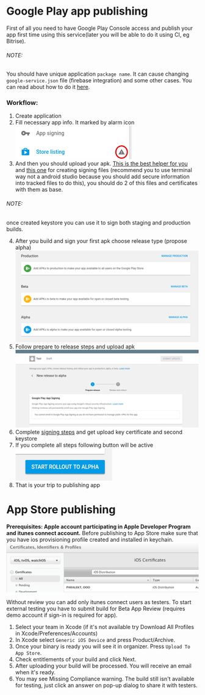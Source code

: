 # Google Play app publishing

First of all you need to have Google Play Console access and publish your app first time using this service(later you will be able to do it using CI, eg Bitrise).

###### NOTE:
 You should have unique application ``package name``. It can cause changing ``google-service.json`` file (firebase integration) and some other cases. You can read about how to do it [here](https://stackoverflow.com/questions/37389905/change-package-name-for-android-in-react-native).

### Workflow:
1. Create application
2. Fill necessary app info. It marked by alarm icon <br />
![](view/necessary-thing.png)
3. And then you should upload your apk. [This is the best helper for you](https://support.google.com/googleplay/android-developer/answer/7384423?hl=en)
and [this one](https://developer.android.com/studio/publish/app-signing.html) for creating signing files (recommend you to use terminal way not a android studio because you should add secure information into tracked files to do this), you should do 2 of this files and certificates with them as base.
###### NOTE:
once created keystore you can use it to sign both staging and production builds.

4. After you build and sign your first apk choose release type (propose alpha)
![](view/releases.png)
5. Follow prepare to release steps and upload apk
![](view/prepare.png)
6. Complete [signing steps](https://play.google.com/apps/publish/?hl=en&dev_acc=17770726722991848309#KeyManagementPlace:p=com.test.android.app) and get upload key certificate and second keystore
7. If you complete all steps following button will be active<br />
![](view/start.png)
8. That is your trip to publishing app

# App Store publishing

**Prerequisites: Apple account participating in Apple Developer Program and itunes connect account.**
Before publishing to App Store make sure that you have ios provisioning profile created and installed in keychain.
![](view/iOS_Certificates_-_Apple_Developer.png)

Without review you can add only itunes connect users as testers. To start external testing you have to submit build for Beta App Review (requires demo account if sign-in is required for app).

 1. Select your team in Xcode (if it's not available try Download All Profiles in Xcode/Preferences/Accounts)
 2. In Xcode select `Generic iOS Device` and press Product/Archive.
 3. Once your binary is ready you will see it in organizer. Press `Upload To App Store`.
 4. Check entitlements of your build and click Next.
 5. After uploading your build will be processed. You will receive an email when it's ready.
 6. You may see Missing Compliance warning. The build still isn't available for testing, just click an answer on pop-up dialog to share it with testers.
